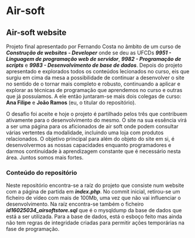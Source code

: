 # Air-soft

## Air-soft website

Projeto final apresentado por Fernando Costa no âmbito de um curso de _**Construção de websites - Developer**_ onde se deu as UFCDs _**9951 - Linguagem de programação web de servidor**_, _**9982 - Programação de scripts**_ e _**9983 - Desenvolvimento de base de dados**_.
Depois do projeto apresentado e explorados todos os conteúdos lecionados no curso, eis que surgiu em cima da mesa a possibilidade de continuar a desenvolver o site no sentido de o tornar mais completo e robusto, continuando a aplicar e explorar as técnicas de programação que aprendemos no curso e outras que já possuíamos.
A ele então juntaram-se mais dois colegas de curso: **Ana Filipe** e **João Ramos** (eu, o titular do repositório).

O desafio foi aceite e hoje o projeto é partilhado pelos três que contribuem ativamente para o desenvolvimento do mesmo. O site na sua essência virá a ser uma página para os aficionados de air soft onde podem consultar várias vertentes da modalidade, incluindo uma loja com produtos relacionados.
O objetivo principal para além do objeto do site em si, é desenvolvermos as nossas capacidades enquanto programadores e darmos continuidade à aprendizagem constante que é necessário nesta área. Juntos somos mais fortes.


### Conteúdo do repositório

Neste repositório encontra-se a raíz do projeto que consiste num website com a página de partida em _**index.php**_. No commit inicial, retirou-se um ficheiro de vídeo com mais de 100Mb, uma vez que não vai influenciar o desenvolvimento.
Na raíz encontra-se também o ficheiro _**id16025034_airsoftstore.sql**_ que é o mysqldump da base de dados que está a ser utilizada. Para a base de dados, está o esboço feito mas ainda não tem regras de integridade criadas para permitir ações temporárias na fase de programação.
